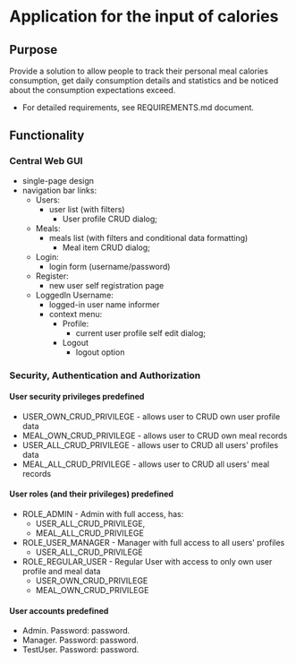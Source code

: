 # Application for the input of calories

## Purpose
Provide a solution to allow people to track their personal meal calories consumption, 
get daily consumption details and statistics and be noticed about the consumption expectations exceed.

- For detailed requirements, see REQUIREMENTS.md document.  

## Functionality
### Central Web GUI 
- single-page design
- navigation bar links:
    - Users: 
        - user list (with filters) 
            - User profile CRUD dialog;
    - Meals: 
        - meals list (with filters and conditional data formatting)
            - Meal item CRUD dialog;
    - Login:
        - login form (username/password)
    - Register:
        - new user self registration page
    - LoggedIn Username:
        - logged-in user name informer
        - context menu:
            - Profile:
                - current user profile self edit dialog;
            - Logout
                - logout option
### Security, Authentication and Authorization         
#### User security privileges predefined
- USER_OWN_CRUD_PRIVILEGE - allows user to CRUD own user profile data
- MEAL_OWN_CRUD_PRIVILEGE - allows user to CRUD own meal records
- USER_ALL_CRUD_PRIVILEGE - allows user to CRUD all users' profiles data
- MEAL_ALL_CRUD_PRIVILEGE - allows user to CRUD all users' meal records

#### User roles (and their privileges) predefined
- ROLE_ADMIN - Admin with full access, has:
    - USER_ALL_CRUD_PRIVILEGE, 
    - MEAL_ALL_CRUD_PRIVILEGE 
- ROLE_USER_MANAGER - Manager with full access to all users' profiles
    - USER_ALL_CRUD_PRIVILEGE
- ROLE_REGULAR_USER - Regular User with access to only own user profile and meal data 
    - USER_OWN_CRUD_PRIVILEGE
    - MEAL_OWN_CRUD_PRIVILEGE
    
#### User accounts predefined
- Admin. Password: password. 
- Manager. Password: password. 
- TestUser. Password: password.      
